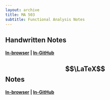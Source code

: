 ```yaml
---
layout: archive
title: MA 503
subtitle: Functional Analysis Notes
---
```


## Handwritten Notes
#### [In-browser](/math/ma-503/hand-notes.pdf) | [In-GitHub](https://github.com/aryamanmaithani/math/blob/master/ma-503/hand-notes.pdf)

## $$\LaTeX$$ Notes
#### [In-browser](/math/ma-503/notes.pdf) | [In-GitHub](https://github.com/aryamanmaithani/math/blob/master/ma-503/notes.pdf)